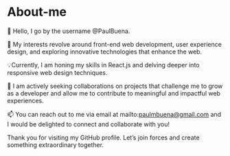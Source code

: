 # About-me
👋 Hello, I go by the username @PaulBuena.

👀 My interests revolve around front-end web development, user experience design, and exploring innovative technologies that enhance the web.

💡Currently, I am honing my skills in React.js and delving deeper into responsive web design techniques.

🚀 I am actively seeking collaborations on projects that challenge me to grow as a developer and allow me to contribute to meaningful and impactful web experiences.

📫 You can reach out to me via email at mailto:paulmbuena@gmail.com and I would be delighted to connect and collaborate with you!

Thank you for visiting my GitHub profile. Let’s join forces and create something extraordinary together.
